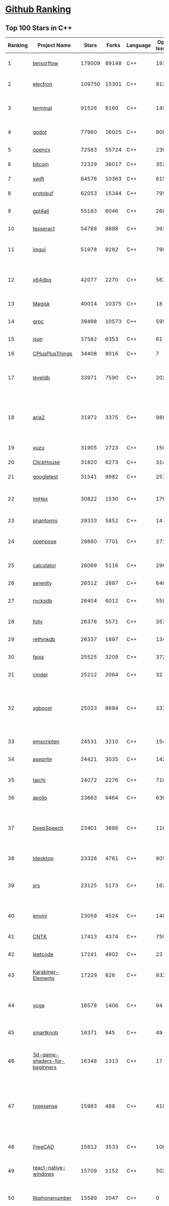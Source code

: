 [Github Ranking](../README.md)
==========

## Top 100 Stars in C\+\+

| Ranking | Project Name | Stars | Forks | Language | Open Issues | Description | Last Commit |
| ------- | ------------ | ----- | ----- | -------- | ----------- | ----------- | ----------- |
| 1 | [tensorflow](https://github.com/tensorflow/tensorflow) | 179009 | 89148 | C++ | 1913 | An Open Source Machine Learning Framework for Everyone | 2023-11-26T09:14:15Z |
| 2 | [electron](https://github.com/electron/electron) | 109750 | 15301 | C++ | 813 | :electron: Build cross-platform desktop apps with JavaScript, HTML, and CSS | 2023-11-26T07:28:05Z |
| 3 | [terminal](https://github.com/microsoft/terminal) | 91526 | 8160 | C++ | 1454 | The new Windows Terminal and the original Windows console host, all in the same place! | 2023-11-23T23:03:12Z |
| 4 | [godot](https://github.com/godotengine/godot) | 77960 | 16025 | C++ | 9086 | Godot Engine – Multi-platform 2D and 3D game engine | 2023-11-26T08:19:08Z |
| 5 | [opencv](https://github.com/opencv/opencv) | 72583 | 55724 | C++ | 2398 | Open Source Computer Vision Library | 2023-11-26T08:26:44Z |
| 6 | [bitcoin](https://github.com/bitcoin/bitcoin) | 72329 | 36017 | C++ | 352 | Bitcoin Core integration/staging tree | 2023-11-26T00:38:53Z |
| 7 | [swift](https://github.com/apple/swift) | 64576 | 10363 | C++ | 6157 | The Swift Programming Language | 2023-11-26T07:02:04Z |
| 8 | [protobuf](https://github.com/protocolbuffers/protobuf) | 62053 | 15344 | C++ | 795 | Protocol Buffers - Google's data interchange format | 2023-11-26T04:37:38Z |
| 9 | [gpt4all](https://github.com/nomic-ai/gpt4all) | 55183 | 6046 | C++ | 268 | gpt4all: open-source LLM chatbots that you can run anywhere | 2023-11-22T14:10:49Z |
| 10 | [tesseract](https://github.com/tesseract-ocr/tesseract) | 54788 | 8898 | C++ | 393 | Tesseract Open Source OCR Engine (main repository) | 2023-11-21T08:30:44Z |
| 11 | [imgui](https://github.com/ocornut/imgui) | 51978 | 9282 | C++ | 798 | Dear ImGui: Bloat-free Graphical User interface for C++ with minimal dependencies | 2023-11-26T00:38:36Z |
| 12 | [x64dbg](https://github.com/x64dbg/x64dbg) | 42077 | 2270 | C++ | 567 | An open-source user mode debugger for Windows. Optimized for reverse engineering and malware analysis. | 2023-11-25T21:02:17Z |
| 13 | [Magisk](https://github.com/topjohnwu/Magisk) | 40014 | 10375 | C++ | 18 | The Magic Mask for Android | 2023-11-24T16:56:13Z |
| 14 | [grpc](https://github.com/grpc/grpc) | 39498 | 10573 | C++ | 595 | The C based gRPC (C++, Python, Ruby, Objective-C, PHP, C#) | 2023-11-24T06:39:36Z |
| 15 | [json](https://github.com/nlohmann/json) | 37582 | 6353 | C++ | 61 | JSON for Modern C++ | 2023-11-25T17:04:59Z |
| 16 | [CPlusPlusThings](https://github.com/Light-City/CPlusPlusThings) | 34408 | 8016 | C++ | 7 | C++那些事 | 2023-11-11T04:37:39Z |
| 17 | [leveldb](https://github.com/google/leveldb) | 33971 | 7590 | C++ | 202 | LevelDB is a fast key-value storage library written at Google that provides an ordered mapping from string keys to string values. | 2023-11-05T13:42:20Z |
| 18 | [aria2](https://github.com/aria2/aria2) | 31972 | 3375 | C++ | 988 | aria2 is a lightweight multi-protocol & multi-source, cross platform download utility operated in command-line. It supports HTTP/HTTPS, FTP, SFTP, BitTorrent and Metalink. | 2023-11-15T12:10:36Z |
| 19 | [yuzu](https://github.com/yuzu-emu/yuzu) | 31905 | 2723 | C++ | 1504 | Nintendo Switch emulator | 2023-11-26T09:30:00Z |
| 20 | [ClickHouse](https://github.com/ClickHouse/ClickHouse) | 31820 | 6273 | C++ | 3142 | ClickHouse® is a free analytics DBMS for big data | 2023-11-26T09:34:39Z |
| 21 | [googletest](https://github.com/google/googletest) | 31541 | 9982 | C++ | 257 | GoogleTest - Google Testing and Mocking Framework | 2023-11-24T06:26:26Z |
| 22 | [ImHex](https://github.com/WerWolv/ImHex) | 30822 | 1530 | C++ | 176 | 🔍 A Hex Editor for Reverse Engineers, Programmers and people who value their retinas when working at 3 AM. | 2023-11-26T09:45:56Z |
| 23 | [phantomjs](https://github.com/ariya/phantomjs) | 29333 | 5852 | C++ | 14 | Scriptable Headless Browser | 2022-11-26T19:43:12Z |
| 24 | [openpose](https://github.com/CMU-Perceptual-Computing-Lab/openpose) | 28660 | 7701 | C++ | 271 | OpenPose: Real-time multi-person keypoint detection library for body, face, hands, and foot estimation | 2023-10-17T23:35:19Z |
| 25 | [calculator](https://github.com/microsoft/calculator) | 28069 | 5116 | C++ | 296 | Windows Calculator: A simple yet powerful calculator that ships with Windows | 2023-11-24T13:55:49Z |
| 26 | [serenity](https://github.com/SerenityOS/serenity) | 26512 | 2887 | C++ | 646 | The Serenity Operating System 🐞 | 2023-11-26T09:14:55Z |
| 27 | [rocksdb](https://github.com/facebook/rocksdb) | 26404 | 6012 | C++ | 558 | A library that provides an embeddable, persistent key-value store for fast storage. | 2023-11-24T12:38:43Z |
| 28 | [folly](https://github.com/facebook/folly) | 26376 | 5571 | C++ | 357 | An open-source C++ library developed and used at Facebook. | 2023-11-22T06:41:37Z |
| 29 | [rethinkdb](https://github.com/rethinkdb/rethinkdb) | 26337 | 1897 | C++ | 1340 | The open-source database for the realtime web. | 2023-10-24T22:04:40Z |
| 30 | [faiss](https://github.com/facebookresearch/faiss) | 25525 | 3209 | C++ | 372 | A library for efficient similarity search and clustering of dense vectors. | 2023-11-25T22:10:22Z |
| 31 | [cmder](https://github.com/cmderdev/cmder) | 25212 | 2064 | C++ | 32 | Lovely console emulator package for Windows | 2023-11-24T23:25:30Z |
| 32 | [xgboost](https://github.com/dmlc/xgboost) | 25023 | 8684 | C++ | 337 | Scalable, Portable and Distributed Gradient Boosting (GBDT, GBRT or GBM) Library,  for Python, R, Java, Scala, C++ and more. Runs on single machine, Hadoop, Spark, Dask, Flink and DataFlow | 2023-11-25T14:48:29Z |
| 33 | [emscripten](https://github.com/emscripten-core/emscripten) | 24531 | 3210 | C++ | 1543 | Emscripten: An LLVM-to-WebAssembly Compiler | 2023-11-25T14:12:19Z |
| 34 | [aseprite](https://github.com/aseprite/aseprite) | 24421 | 3035 | C++ | 1422 | Animated sprite editor & pixel art tool (Windows, macOS, Linux) | 2023-11-23T22:11:16Z |
| 35 | [taichi](https://github.com/taichi-dev/taichi) | 24072 | 2276 | C++ | 710 | Productive & portable high-performance programming in Python. | 2023-11-24T01:33:04Z |
| 36 | [apollo](https://github.com/ApolloAuto/apollo) | 23663 | 9464 | C++ | 639 | An open autonomous driving platform | 2023-11-22T07:36:01Z |
| 37 | [DeepSpeech](https://github.com/mozilla/DeepSpeech) | 23401 | 3886 | C++ | 116 | DeepSpeech is an open source embedded (offline, on-device) speech-to-text engine which can run in real time on devices ranging from a Raspberry Pi 4 to high power GPU servers. | 2023-09-16T05:37:11Z |
| 38 | [tdesktop](https://github.com/telegramdesktop/tdesktop) | 23326 | 4781 | C++ | 805 | Telegram Desktop messaging app | 2023-11-25T08:59:47Z |
| 39 | [srs](https://github.com/ossrs/srs) | 23125 | 5173 | C++ | 162 | SRS is a simple, high-efficiency, real-time video server supporting RTMP, WebRTC, HLS, HTTP-FLV, SRT, MPEG-DASH, and GB28181. | 2023-11-23T05:32:56Z |
| 40 | [envoy](https://github.com/envoyproxy/envoy) | 23059 | 4524 | C++ | 1480 | Cloud-native high-performance edge/middle/service proxy | 2023-11-25T05:32:50Z |
| 41 | [CNTK](https://github.com/microsoft/CNTK) | 17413 | 4374 | C++ | 750 | Microsoft Cognitive Toolkit (CNTK), an open source deep-learning toolkit | 2023-03-11T07:31:35Z |
| 42 | [leetcode](https://github.com/haoel/leetcode) | 17241 | 4902 | C++ | 23 | LeetCode Problems' Solutions  | 2023-11-08T14:32:06Z |
| 43 | [Karabiner-Elements](https://github.com/pqrs-org/Karabiner-Elements) | 17229 | 826 | C++ | 932 | Karabiner-Elements is a powerful utility for keyboard customization on macOS Sierra (10.12) or later. | 2023-11-21T12:44:59Z |
| 44 | [yoga](https://github.com/facebook/yoga) | 16578 | 1406 | C++ | 94 | Yoga is a cross-platform layout engine which implements Flexbox. Follow https://twitter.com/yogalayout for updates. | 2023-11-26T04:48:31Z |
| 45 | [smartknob](https://github.com/scottbez1/smartknob) | 16371 | 945 | C++ | 49 | Haptic input knob with software-defined endstops and virtual detents | 2023-11-14T06:42:44Z |
| 46 | [3d-game-shaders-for-beginners](https://github.com/lettier/3d-game-shaders-for-beginners) | 16348 | 1313 | C++ | 17 | 🎮 A step-by-step guide to implementing SSAO, depth of field, lighting, normal mapping, and more for your 3D game. | 2023-06-25T21:58:57Z |
| 47 | [typesense](https://github.com/typesense/typesense) | 15983 | 488 | C++ | 418 | Open Source alternative to Algolia + Pinecone and an Easier-to-Use alternative to ElasticSearch ⚡ 🔍 ✨ Fast, typo tolerant, in-memory fuzzy Search Engine for building delightful search experiences | 2023-11-26T03:54:49Z |
| 48 | [FreeCAD](https://github.com/FreeCAD/FreeCAD) | 15812 | 3533 | C++ | 1060 | This is the official source code of FreeCAD, a free and opensource multiplatform 3D parametric modeler. | 2023-11-26T07:27:14Z |
| 49 | [react-native-windows](https://github.com/microsoft/react-native-windows) | 15709 | 1152 | C++ | 502 | A framework for building native Windows apps with React. | 2023-11-22T13:49:24Z |
| 50 | [libphonenumber](https://github.com/google/libphonenumber) | 15589 | 2047 | C++ | 0 | Google's common Java, C++ and JavaScript library for parsing, formatting, and validating international phone numbers. | 2023-11-24T05:22:13Z |
| 51 | [brpc](https://github.com/apache/brpc) | 15451 | 3825 | C++ | 308 | brpc is an Industrial-grade RPC framework using C++ Language, which is often used in high performance system such as Search, Storage, Machine learning, Advertisement, Recommendation etc. "brpc" means "better RPC". | 2023-11-26T09:35:13Z |
| 52 | [Marlin](https://github.com/MarlinFirmware/Marlin) | 15426 | 18753 | C++ | 662 | Marlin is an optimized firmware for RepRap 3D printers based on the Arduino platform. Many commercial 3D printers come with Marlin installed. Check with your vendor if you need source code for your specific machine. | 2023-11-26T09:49:10Z |
| 53 | [AirSim](https://github.com/microsoft/AirSim) | 15343 | 4382 | C++ | 611 | Open source simulator for autonomous vehicles built on Unreal Engine / Unity, from Microsoft AI & Research | 2023-11-06T16:50:15Z |
| 54 | [btop](https://github.com/aristocratos/btop) | 14030 | 459 | C++ | 195 | A monitor of resources | 2023-11-26T07:00:35Z |
| 55 | [IoT-For-Beginners](https://github.com/microsoft/IoT-For-Beginners) | 13930 | 2119 | C++ | 39 | 12 Weeks, 24 Lessons, IoT for All! | 2023-11-24T22:04:09Z |
| 56 | [pybind11](https://github.com/pybind/pybind11) | 13839 | 1964 | C++ | 490 | Seamless operability between C++11 and Python | 2023-11-17T02:56:41Z |
| 57 | [incubator-weex](https://github.com/apache/incubator-weex) | 13799 | 1846 | C++ | 232 | Apache Weex (Incubating) | 2021-05-31T09:47:25Z |
| 58 | [codon](https://github.com/exaloop/codon) | 13467 | 490 | C++ | 164 | A high-performance, zero-overhead, extensible Python compiler using LLVM | 2023-11-25T19:15:00Z |
| 59 | [TinyWebServer](https://github.com/qinguoyi/TinyWebServer) | 13428 | 3468 | C++ | 61 | :fire: Linux下C++轻量级WebServer服务器 | 2023-11-03T13:12:47Z |
| 60 | [foundationdb](https://github.com/apple/foundationdb) | 13388 | 1283 | C++ | 708 | FoundationDB - the open source, distributed, transactional key-value store | 2023-11-24T16:03:16Z |
| 61 | [filament](https://github.com/google/filament) | 16526 | 1767 | C++ | 115 | Filament is a real-time physically based rendering engine for Android, iOS, Windows, Linux, macOS, and WebGL2 | 2023-11-22T00:41:38Z |
| 62 | [smartknob](https://github.com/scottbez1/smartknob) | 16371 | 945 | C++ | 49 | Haptic input knob with software-defined endstops and virtual detents | 2023-11-14T06:42:44Z |
| 63 | [MMKV](https://github.com/Tencent/MMKV) | 16362 | 1835 | C++ | 2 | An efficient, small mobile key-value storage framework developed by WeChat. Works on Android, iOS, macOS, Windows, and POSIX. | 2023-11-21T11:43:37Z |
| 64 | [uWebSockets](https://github.com/uNetworking/uWebSockets) | 16265 | 1743 | C++ | 25 | Simple, secure & standards compliant web server for the most demanding of applications | 2023-11-09T22:09:55Z |
| 65 | [typesense](https://github.com/typesense/typesense) | 15983 | 488 | C++ | 418 | Open Source alternative to Algolia + Pinecone and an Easier-to-Use alternative to ElasticSearch ⚡ 🔍 ✨ Fast, typo tolerant, in-memory fuzzy Search Engine for building delightful search experiences | 2023-11-26T03:54:49Z |
| 66 | [Qv2ray](https://github.com/Qv2ray/Qv2ray) | 15970 | 3252 | C++ | 41 | :star: Linux / Windows / macOS 跨平台 V2Ray 客户端 \| 支持 VMess / VLESS / SSR / Trojan / Trojan-Go / NaiveProxy / HTTP / HTTPS / SOCKS5 \| 使用 C++ / Qt 开发 \| 可拓展插件式设计 :star: | 2023-07-11T02:06:48Z |
| 67 | [FreeCAD](https://github.com/FreeCAD/FreeCAD) | 15812 | 3533 | C++ | 1060 | This is the official source code of FreeCAD, a free and opensource multiplatform 3D parametric modeler. | 2023-11-26T07:27:14Z |
| 68 | [react-native-windows](https://github.com/microsoft/react-native-windows) | 15709 | 1152 | C++ | 502 | A framework for building native Windows apps with React. | 2023-11-22T13:49:24Z |
| 69 | [LightGBM](https://github.com/microsoft/LightGBM) | 15665 | 3775 | C++ | 304 | A fast, distributed, high performance gradient boosting (GBT, GBDT, GBRT, GBM or MART) framework based on decision tree algorithms, used for ranking, classification and many other machine learning tasks. | 2023-11-25T05:25:49Z |
| 70 | [brpc](https://github.com/apache/brpc) | 15451 | 3825 | C++ | 308 | brpc is an Industrial-grade RPC framework using C++ Language, which is often used in high performance system such as Search, Storage, Machine learning, Advertisement, Recommendation etc. "brpc" means "better RPC". | 2023-11-26T09:35:13Z |
| 71 | [Arduino](https://github.com/esp8266/Arduino) | 15442 | 13423 | C++ | 290 | ESP8266 core for Arduino | 2023-11-24T09:10:27Z |
| 72 | [Marlin](https://github.com/MarlinFirmware/Marlin) | 15426 | 18753 | C++ | 662 | Marlin is an optimized firmware for RepRap 3D printers based on the Arduino platform. Many commercial 3D printers come with Marlin installed. Check with your vendor if you need source code for your specific machine. | 2023-11-26T09:49:10Z |
| 73 | [AirSim](https://github.com/microsoft/AirSim) | 15343 | 4382 | C++ | 611 | Open source simulator for autonomous vehicles built on Unreal Engine / Unity, from Microsoft AI & Research | 2023-11-06T16:50:15Z |
| 74 | [BackgroundMusic](https://github.com/kyleneideck/BackgroundMusic) | 14388 | 655 | C++ | 443 | Background Music, a macOS audio utility: automatically pause your music, set individual apps' volumes and record system audio. | 2022-11-27T05:01:20Z |
| 75 | [dogecoin](https://github.com/dogecoin/dogecoin) | 14320 | 2829 | C++ | 150 | very currency | 2023-11-26T00:30:08Z |
| 76 | [cutter](https://github.com/rizinorg/cutter) | 14256 | 1105 | C++ | 472 | Free and Open Source Reverse Engineering Platform powered by rizin | 2023-11-25T17:01:05Z |
| 77 | [USTC-Course](https://github.com/USTC-Resource/USTC-Course) | 14073 | 3499 | C++ | 0 | :heart:中国科学技术大学课程资源 | 2022-07-04T13:12:06Z |
| 78 | [IoT-For-Beginners](https://github.com/microsoft/IoT-For-Beginners) | 13930 | 2119 | C++ | 39 | 12 Weeks, 24 Lessons, IoT for All! | 2023-11-24T22:04:09Z |
| 79 | [Sourcetrail](https://github.com/CoatiSoftware/Sourcetrail) | 13870 | 1296 | C++ | 356 | Sourcetrail - free and open-source interactive source explorer | 2021-12-13T18:24:17Z |
| 80 | [incubator-weex](https://github.com/apache/incubator-weex) | 13799 | 1846 | C++ | 232 | Apache Weex (Incubating) | 2021-05-31T09:47:25Z |
| 81 | [btop](https://github.com/aristocratos/btop) | 14030 | 459 | C++ | 195 | A monitor of resources | 2023-11-26T07:00:35Z |
| 82 | [IoT-For-Beginners](https://github.com/microsoft/IoT-For-Beginners) | 13930 | 2119 | C++ | 39 | 12 Weeks, 24 Lessons, IoT for All! | 2023-11-24T22:04:09Z |
| 83 | [Sourcetrail](https://github.com/CoatiSoftware/Sourcetrail) | 13870 | 1296 | C++ | 356 | Sourcetrail - free and open-source interactive source explorer | 2021-12-13T18:24:17Z |
| 84 | [pybind11](https://github.com/pybind/pybind11) | 13839 | 1964 | C++ | 490 | Seamless operability between C++11 and Python | 2023-11-17T02:56:41Z |
| 85 | [incubator-weex](https://github.com/apache/incubator-weex) | 13799 | 1846 | C++ | 232 | Apache Weex (Incubating) | 2021-05-31T09:47:25Z |
| 86 | [muduo](https://github.com/chenshuo/muduo) | 13782 | 5124 | C++ | 25 | Event-driven network library for multi-threaded Linux server in C++11 | 2023-06-02T04:06:33Z |
| 87 | [rapidjson](https://github.com/Tencent/rapidjson) | 13522 | 3518 | C++ | 603 | A fast JSON parser/generator for C++ with both SAX/DOM style API | 2023-11-01T06:47:10Z |
| 88 | [wkhtmltopdf](https://github.com/wkhtmltopdf/wkhtmltopdf) | 13500 | 1796 | C++ | 1332 | Convert HTML to PDF using Webkit (QtWebKit) | 2022-11-22T10:32:12Z |
| 89 | [codon](https://github.com/exaloop/codon) | 13467 | 490 | C++ | 164 | A high-performance, zero-overhead, extensible Python compiler using LLVM | 2023-11-25T19:15:00Z |
| 90 | [cosmos](https://github.com/OpenGenus/cosmos) | 13435 | 3726 | C++ | 1027 | World's largest Contributor driven code dataset \| Used in Quark Search Engine, @OpenGenus IQ, OpenGenus Visual Project | 2023-11-10T17:57:14Z |
| 91 | [TinyWebServer](https://github.com/qinguoyi/TinyWebServer) | 13428 | 3468 | C++ | 61 | :fire: Linux下C++轻量级WebServer服务器 | 2023-11-03T13:12:47Z |
| 92 | [foundationdb](https://github.com/apple/foundationdb) | 13388 | 1283 | C++ | 708 | FoundationDB - the open source, distributed, transactional key-value store | 2023-11-24T16:03:16Z |
| 93 | [TranslucentTB](https://github.com/TranslucentTB/TranslucentTB) | 13326 | 1058 | C++ | 125 | A lightweight utility that makes the Windows taskbar translucent/transparent. | 2023-11-25T04:29:53Z |
| 94 | [arangodb](https://github.com/arangodb/arangodb) | 13172 | 834 | C++ | 712 | 🥑 ArangoDB is a native multi-model database with flexible data models for documents, graphs, and key-values. Build high performance applications using a convenient SQL-like query language or JavaScript extensions. | 2023-11-24T22:35:01Z |
| 95 | [duckdb](https://github.com/duckdb/duckdb) | 13124 | 1220 | C++ | 246 | DuckDB is an in-process SQL OLAP Database Management System | 2023-11-26T08:24:31Z |
| 96 | [polybar](https://github.com/polybar/polybar) | 13101 | 633 | C++ | 137 | A fast and easy-to-use status bar | 2023-11-21T13:23:25Z |
| 97 | [Atmosphere](https://github.com/Atmosphere-NX/Atmosphere) | 12889 | 1148 | C++ | 38 | Atmosphère is a work-in-progress customized firmware for the Nintendo Switch. | 2023-11-16T23:25:59Z |
| 98 | [arrow](https://github.com/apache/arrow) | 12785 | 3138 | C++ | 3806 | Apache Arrow is a multi-language toolbox for accelerated data interchange and in-memory processing | 2023-11-25T18:12:53Z |
| 99 | [ceph](https://github.com/ceph/ceph) | 12588 | 6011 | C++ | 0 | Ceph is a distributed object, block, and file storage platform  | 2023-11-26T09:02:44Z |
| 100 | [upx](https://github.com/upx/upx) | 12532 | 1254 | C++ | 28 | UPX - the Ultimate Packer for eXecutables | 2023-11-24T13:34:18Z |

